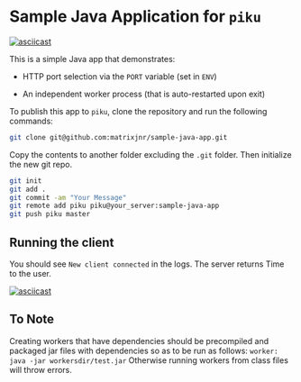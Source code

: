 # Sample Java Application for `piku`

[![asciicast](https://asciinema.org/a/263991.svg)](https://asciinema.org/a/263991)

This is a simple Java app that demonstrates:

- HTTP port selection via the `PORT` variable (set in `ENV`)
* An independent worker process (that is auto-restarted upon exit) 

To publish this app to `piku`, clone the repository and run the following commands:

```bash
git clone git@github.com:matrixjnr/sample-java-app.git
```
Copy the contents to another folder excluding the `.git` folder.
Then initialize the new git repo.

```bash
git init
git add .
git commit -am "Your Message"
git remote add piku piku@your_server:sample-java-app
git push piku master
```
## Running the client

You should see `New client connected` in the logs.
The server returns Time to the user.

[![asciicast](https://asciinema.org/a/263980.svg)](https://asciinema.org/a/263980)

## To Note
Creating workers that have dependencies should be precompiled and packaged jar files with dependencies so as to be run as follows:
`worker: java -jar workersdir/test.jar`
Otherwise running workers from class files will throw errors.